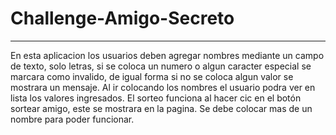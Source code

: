 # Challenge-Amigo-Secreto
***
En esta aplicacion los usuarios deben agregar nombres mediante un campo de texto, solo letras, si se coloca un numero o algun caracter especial se marcara como invalido, de igual forma si no se coloca algun valor se mostrara un mensaje. 
Al ir colocando los nombres el usuario podra ver en lista los valores ingresados. El sorteo funciona al hacer cic en el botón sortear amigo, este se mostrara en la pagina. Se debe colocar mas de un nombre para poder funcionar.
